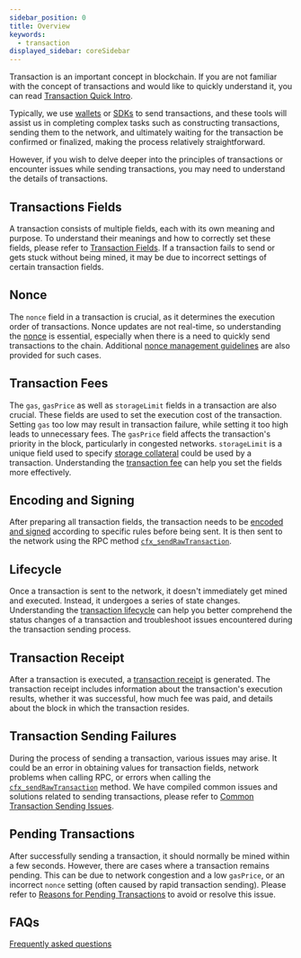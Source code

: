 ```yaml
---
sidebar_position: 0
title: Overview
keywords:
  - transaction
displayed_sidebar: coreSidebar
---
```


Transaction is an important concept in blockchain. If you are not familiar with the concept of transactions and would like to quickly understand it, you can read [Transaction Quick Intro](/docs/general/conflux-basics/transactions.md).

Typically, we use [wallets](../../../general/conflux-basics/wallets.md) or [SDKs](../../build/sdks-and-tools/sdks.md) to send transactions, and these tools will assist us in completing complex tasks such as constructing transactions, sending them to the network, and ultimately waiting for the transaction be confirmed or finalized, making the process relatively straightforward.

However, if you wish to delve deeper into the principles of transactions or encounter issues while sending transactions, you may need to understand the details of transactions.

## Transactions Fields

A transaction consists of multiple fields, each with its own meaning and purpose. To understand their meanings and how to correctly set these fields, please refer to [Transaction Fields](./tx-fields.md). If a transaction fails to send or gets stuck without being mined, it may be due to incorrect settings of certain transaction fields.

## Nonce

The `nonce` field in a transaction is crucial, as it determines the execution order of transactions. Nonce updates are not real-time, so understanding the [nonce](./nonce.md) is essential, especially when there is a need to quickly send transactions to the chain. Additional [nonce management guidelines](./nonce.md) are also provided for such cases.

## Transaction Fees

The `gas`, `gasPrice` as well as `storageLimit` fields in a transaction are also crucial. These fields are used to set the execution cost of the transaction. Setting `gas` too low may result in transaction failure, while setting it too high leads to unnecessary fees. The `gasPrice` field affects the transaction's priority in the block, particularly in congested networks. `storageLimit` is a unique field used to specify [storage collateral](../storage.md) could be used by a transaction. Understanding the [transaction fee](./transaction-fee.md) can help you set the fields more effectively.

## Encoding and Signing

After preparing all transaction fields, the transaction needs to be [encoded and signed](./encoding-signning.md) according to specific rules before being sent. It is then sent to the network using the RPC method [`cfx_sendRawTransaction`](/docs/core/build/json-rpc/cfx-namespace#cfx_sendrawtransaction).

## Lifecycle

Once a transaction is sent to the network, it doesn't immediately get mined and executed. Instead, it undergoes a series of state changes. Understanding the [transaction lifecycle](./lifecycle.md) can help you better comprehend the status changes of a transaction and troubleshoot issues encountered during the transaction sending process.

## Transaction Receipt

After a transaction is executed, a [transaction receipt](./receipt.md) is generated. The transaction receipt includes information about the transaction's execution results, whether it was successful, how much fee was paid, and details about the block in which the transaction resides.

## Transaction Sending Failures

During the process of sending a transaction, various issues may arise. It could be an error in obtaining values for transaction fields, network problems when calling RPC, or errors when calling the [`cfx_sendRawTransaction`](/docs/core/build/json-rpc/cfx-namespace#cfx_sendrawtransaction) method. We have compiled common issues and solutions related to sending transactions, please refer to [Common Transaction Sending Issues](./send-tx-error.md).

## Pending Transactions

After successfully sending a transaction, it should normally be mined within a few seconds. However, there are cases where a transaction remains pending. This can be due to network congestion and a low `gasPrice`, or an incorrect `nonce` setting (often caused by rapid transaction sending). Please refer to [Reasons for Pending Transactions](./why-transaction-is-pending.md) to avoid or resolve this issue.

## FAQs

[Frequently asked questions](./faqs.md)
